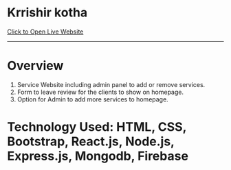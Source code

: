 # Krrishir kotha
[Click to Open Live Website](https://krrishir-kotha.web.app/)

___
# Overview
1. Service Website including admin panel to add or remove services.
2. Form to leave review for the clients to show on homepage.
3. Option for Admin to add more services to homepage.

# Technology Used: HTML, CSS, Bootstrap, React.js, Node.js, Express.js, Mongodb, Firebase

